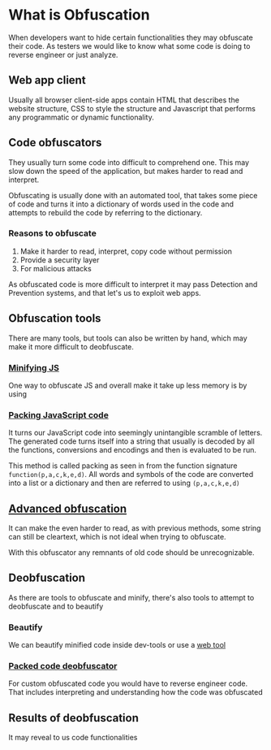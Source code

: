 # What is Obfuscation

When developers want to hide certain functionalities they may obfuscate their code. As testers we would like to know what some code is doing to reverse engineer or just analyze. 

## Web app client

Usually all browser client-side apps contain HTML that describes the website structure, CSS to style the structure and Javascript that performs any programmatic or dynamic functionality.

## Code obfuscators

They usually turn some code into difficult to comprehend one. This may slow down the speed of the application, but makes harder to read and interpret. 

Obfuscating is usually done with an automated tool, that takes some piece of code and turns it into a dictionary of words used in the code and attempts to rebuild the code by referring to the dictionary.

### Reasons to obfuscate
1. Make it harder to read, interpret, copy code without permission
2. Provide a security layer
3. For malicious attacks

As obfuscated code is more difficult to interpret it may pass Detection and Prevention systems, and that let's us to exploit web apps.

## Obfuscation tools

There are many tools, but tools can also be written by hand, which may make it more difficult to deobfuscate.

### [Minifying JS](https://www.toptal.com/developers/javascript-minifier)

One way to obfuscate JS and overall make it take up less memory is by using 

### [Packing JavaScript code](https://beautifytools.com/javascript-obfuscator.php)

It turns our JavaScript code into seemingly unintangible scramble of letters. The generated code turns itself into a string that usually is decoded by all the functions, conversions and encodings and then is evaluated to be run.

This method is called packing as seen in from the function signature `function(p,a,c,k,e,d)`. All words and symbols of the code are converted into a list or a dictionary and then are referred to using `(p,a,c,k,e,d)`

## [Advanced obfuscation](https://obfuscator.io/)
It can make the even harder to read, as with previous methods, some string can still be cleartext, which is not ideal when trying to obfuscate. 

With this obfuscator any remnants of old code should be unrecognizable.

## Deobfuscation

As there are tools to obfuscate and minify, there's also tools to attempt to deobfuscate and to beautify

### Beautify
We can beautify minified code inside dev-tools or use a [web tool](https://beautifier.io/)

### [Packed code deobfuscator](https://matthewfl.com/unPacker.html)

For custom obfuscated code you would have to reverse engineer code. That includes interpreting and understanding how the code was obfuscated

## Results of deobfuscation

It may reveal to us code functionalities 


